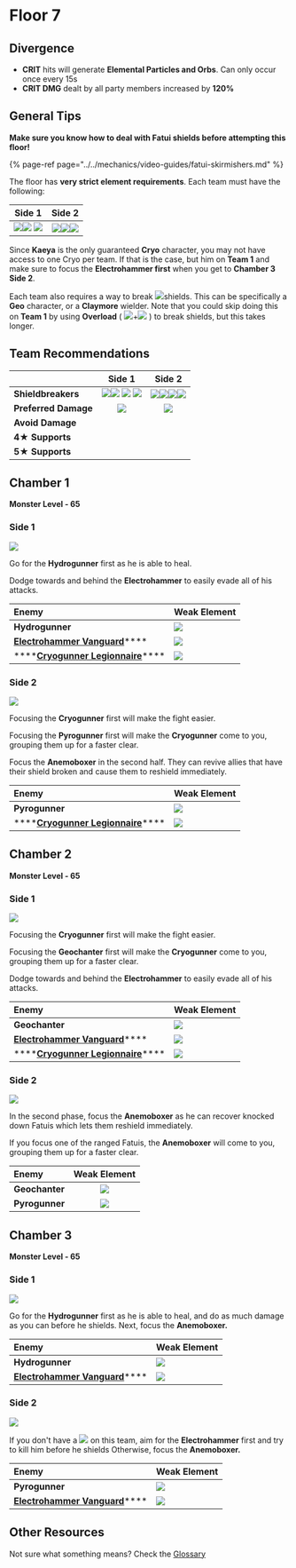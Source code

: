 # Floor 7

## Divergence

* **CRIT** hits will generate **Elemental Particles and Orbs**. Can only occur once every 15s
* **CRIT DMG** dealt by all party members increased by **120%**

## General Tips

**Make sure you know how to deal with Fatui shields before attempting this floor!**

{% page-ref page="../../mechanics/video-guides/fatui-skirmishers.md" %}

The floor has **very strict element requirements**. Each team must have the following:

| Side 1 | Side 2 |
| :---: | :---: |
| ![](../../.gitbook/assets/pyro_small.png)![](../../.gitbook/assets/cryo_small.png) ![](../../.gitbook/assets/electro_small.png)  | ![](../../.gitbook/assets/pyro_small.png)![](../../.gitbook/assets/hydro_small.png)![](../../.gitbook/assets/cryo_small.png)   |

Since **Kaeya** is the only guaranteed **Cryo** character, you may not have access to one Cryo per team. If that is the case, but him on **Team 1** and make sure to focus the **Electrohammer first** when you get to **Chamber 3 Side 2**.

Each team also requires a way to break ![](../../.gitbook/assets/geo_small.png)shields. This can be specifically a **Geo** character, or a **Claymore** wielder. Note that you could skip doing this on **Team 1** by using **Overload** \( ![](../../.gitbook/assets/pyro_small.png)+![](../../.gitbook/assets/electro_small.png) \) to break shields, but this takes longer.

## Team Recommendations

|  | Side 1 | Side 2 |
| :--- | :---: | :---: |
| **Shieldbreakers** | ![](../../.gitbook/assets/pyro_small.png)![](../../.gitbook/assets/cryo_small.png) ![](../../.gitbook/assets/electro_small.png) ![](../../.gitbook/assets/geo_small.png)  | ![](../../.gitbook/assets/pyro_small.png)![](../../.gitbook/assets/hydro_small.png)![](../../.gitbook/assets/cryo_small.png)![](../../.gitbook/assets/geo_small.png) |
| **Preferred Damage** | ![](../../.gitbook/assets/physical_small.png)  | ![](../../.gitbook/assets/physical_small.png)  |
| **Avoid Damage** |  |  |
| **4**★ **Supports** |  |  |
| **5**★ **Supports** |  |  |

## Chamber 1

**Monster Level - 65**

### Side 1

![](../../.gitbook/assets/7-1-1.png)

Go for the **Hydrogunner** first as he is able to heal.

Dodge towards and behind the **Electrohammer** to easily evade all of his attacks.

| Enemy | Weak Element |
| :--- | :--- |
| **Hydrogunner** | ![](../../.gitbook/assets/electro_small.png)  |
| [**Electrohammer Vanguard**](../../monsters/fatui/electrohammer-vanguard.md)\*\*\*\* | ![](../../.gitbook/assets/cryo_small.png)  |
| \*\*\*\*[**Cryogunner Legionnaire**](../../monsters/fatui/cryogunner-legionnaire.md)\*\*\*\* | ![](../../.gitbook/assets/pyro_small.png)  |

### Side 2

![](../../.gitbook/assets/7-1-2.png)

Focusing the **Cryogunner** first will make the fight easier.

Focusing the **Pyrogunner** first will make the **Cryogunner** come to you, grouping them up for a faster clear.

Focus the **Anemoboxer** in the second half. They can revive allies that have their shield broken and cause them to reshield immediately.

| Enemy | Weak Element |
| :--- | :--- |
| **Pyrogunner** | ![](../../.gitbook/assets/hydro_small.png)  |
| \*\*\*\*[**Cryogunner Legionnaire**](../../monsters/fatui/cryogunner-legionnaire.md)\*\*\*\* | ![](../../.gitbook/assets/pyro_small.png)  |

## **Chamber 2**

**Monster Level - 65**

### Side 1

![](../../.gitbook/assets/7-2-1.png)

Focusing the **Cryogunner** first will make the fight easier.

Focusing the **Geochanter** first will make the **Cryogunner** come to you, grouping them up for a faster clear.

Dodge towards and behind the **Electrohammer** to easily evade all of his attacks.

| Enemy | Weak Element |
| :--- | :--- |
| **Geochanter** | ![](../../.gitbook/assets/geo_small.png)  |
| [**Electrohammer Vanguard**](../../monsters/fatui/electrohammer-vanguard.md)\*\*\*\* | ![](../../.gitbook/assets/cryo_small.png)  |
| \*\*\*\*[**Cryogunner Legionnaire**](../../monsters/fatui/cryogunner-legionnaire.md)\*\*\*\* | ![](../../.gitbook/assets/pyro_small.png)  |

### Side 2

![](../../.gitbook/assets/7-2-2.png)

In the second phase, focus the **Anemoboxer** as he can recover knocked down Fatuis which lets them reshield immediately.

If you focus one of the ranged Fatuis, the **Anemoboxer** will come to you, grouping them up for a faster clear.

| Enemy | Weak Element |
| :--- | :---: |
| **Geochanter** | ![](../../.gitbook/assets/geo_small.png)  |
| **Pyrogunner** | ![](../../.gitbook/assets/hydro_small.png)  |

## **Chamber 3**

**Monster Level - 65**

### Side 1

![](../../.gitbook/assets/7-3-1.png)

Go for the **Hydrogunner** first as he is able to heal, and do as much damage as you can before he shields. Next, focus the **Anemoboxer.**

| Enemy | Weak Element |
| :--- | :--- |
| **Hydrogunner** | ![](../../.gitbook/assets/electro_small.png)  |
| [**Electrohammer Vanguard**](../../monsters/fatui/electrohammer-vanguard.md)\*\*\*\* | ![](../../.gitbook/assets/cryo_small.png)  |

### Side 2

![](../../.gitbook/assets/7-3-2.png)

If you don't have a ![](../../.gitbook/assets/cryo_small.png) on this team, aim for the **Electrohammer** first and try to kill him before he shields Otherwise, focus the **Anemoboxer.**

| Enemy | Weak Element |
| :--- | :--- |
| **Pyrogunner** | ![](../../.gitbook/assets/hydro_small.png)  |
| [**Electrohammer Vanguard**](../../monsters/fatui/electrohammer-vanguard.md)\*\*\*\* | ![](../../.gitbook/assets/cryo_small.png)  |

## Other Resources

Not sure what something means? Check the [Glossary](../glossary.md)

